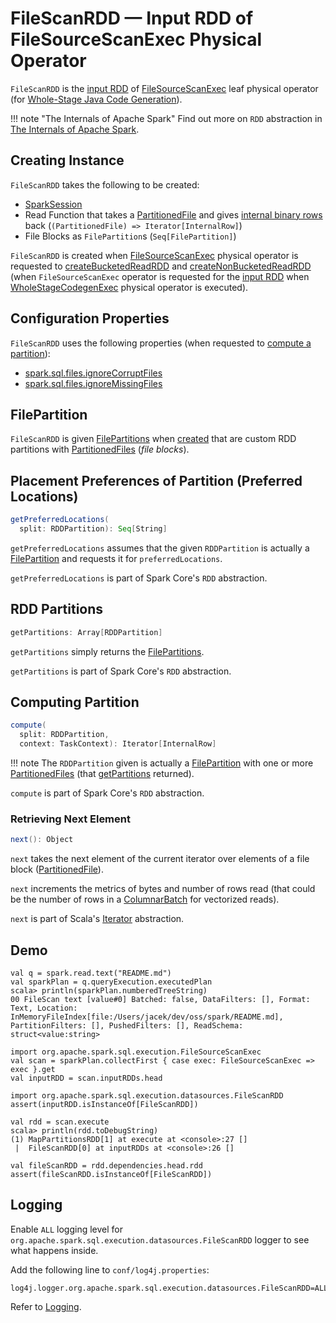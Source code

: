 # FileScanRDD &mdash; Input RDD of FileSourceScanExec Physical Operator

`FileScanRDD` is the [input RDD](../physical-operators/FileSourceScanExec.md#inputRDD) of [FileSourceScanExec](../physical-operators/FileSourceScanExec.md) leaf physical operator (for [Whole-Stage Java Code Generation](../spark-sql-whole-stage-codegen.md)).

!!! note "The Internals of Apache Spark"
    Find out more on `RDD` abstraction in [The Internals of Apache Spark](https://books.japila.pl/apache-spark-internals/apache-spark-internals/rdd/RDD.html).

## Creating Instance

`FileScanRDD` takes the following to be created:

* <span id="sparkSession"> [SparkSession](../SparkSession.md)
* <span id="readFunction"> Read Function that takes a [PartitionedFile](../PartitionedFile.md) and gives [internal binary rows](../InternalRow.md) back (`(PartitionedFile) => Iterator[InternalRow]`)
* <span id="filePartitions"> File Blocks as `FilePartition`s (`Seq[FilePartition]`)

`FileScanRDD` is created when [FileSourceScanExec](../physical-operators/FileSourceScanExec.md) physical operator is requested to [createBucketedReadRDD](../physical-operators/FileSourceScanExec.md#createBucketedReadRDD) and [createNonBucketedReadRDD](../physical-operators/FileSourceScanExec.md#createNonBucketedReadRDD) (when `FileSourceScanExec` operator is requested for the [input RDD](../physical-operators/FileSourceScanExec.md#inputRDD) when [WholeStageCodegenExec](../physical-operators/WholeStageCodegenExec.md) physical operator is executed).

## Configuration Properties

`FileScanRDD` uses the following properties (when requested to [compute a partition](#compute)):

* <span id="ignoreCorruptFiles"> [spark.sql.files.ignoreCorruptFiles](../configuration-properties.md#spark.sql.files.ignoreCorruptFiles)
* <span id="ignoreMissingFiles"> [spark.sql.files.ignoreMissingFiles](../configuration-properties.md#spark.sql.files.ignoreMissingFiles)

## <span id="FilePartition"><span id="files"><span id="index"> FilePartition

`FileScanRDD` is given [FilePartitions](#filePartitions) when [created](#creating-instance) that are custom RDD partitions with [PartitionedFiles](../PartitionedFile.md) (_file blocks_).

## <span id="getPreferredLocations"> Placement Preferences of Partition (Preferred Locations)

```scala
getPreferredLocations(
  split: RDDPartition): Seq[String]
```

`getPreferredLocations` assumes that the given `RDDPartition` is actually a [FilePartition](#FilePartition) and requests it for `preferredLocations`.

`getPreferredLocations` is part of Spark Core's `RDD` abstraction.

## <span id="getPartitions"> RDD Partitions

```scala
getPartitions: Array[RDDPartition]
```

`getPartitions` simply returns the [FilePartitions](#filePartitions).

`getPartitions` is part of Spark Core's `RDD` abstraction.

## <span id="compute"> Computing Partition

```scala
compute(
  split: RDDPartition,
  context: TaskContext): Iterator[InternalRow]
```

!!! note
    The `RDDPartition` given is actually a [FilePartition](#FilePartition) with one or more [PartitionedFiles](../PartitionedFile.md) (that [getPartitions](#getPartitions) returned).

`compute` is part of Spark Core's `RDD` abstraction.

### <span id="compute-next"> Retrieving Next Element

```scala
next(): Object
```

`next` takes the next element of the current iterator over elements of a file block ([PartitionedFile](../PartitionedFile.md)).

`next` increments the metrics of bytes and number of rows read (that could be the number of rows in a [ColumnarBatch](../ColumnarBatch.md) for vectorized reads).

`next` is part of Scala's [Iterator](https://www.scala-lang.org/api/2.12.x/scala/collection/Iterator.html#next) abstraction.

## Demo

```text
val q = spark.read.text("README.md")
val sparkPlan = q.queryExecution.executedPlan
scala> println(sparkPlan.numberedTreeString)
00 FileScan text [value#0] Batched: false, DataFilters: [], Format: Text, Location: InMemoryFileIndex[file:/Users/jacek/dev/oss/spark/README.md], PartitionFilters: [], PushedFilters: [], ReadSchema: struct<value:string>

import org.apache.spark.sql.execution.FileSourceScanExec
val scan = sparkPlan.collectFirst { case exec: FileSourceScanExec => exec }.get
val inputRDD = scan.inputRDDs.head

import org.apache.spark.sql.execution.datasources.FileScanRDD
assert(inputRDD.isInstanceOf[FileScanRDD])

val rdd = scan.execute
scala> println(rdd.toDebugString)
(1) MapPartitionsRDD[1] at execute at <console>:27 []
 |  FileScanRDD[0] at inputRDDs at <console>:26 []

val fileScanRDD = rdd.dependencies.head.rdd
assert(fileScanRDD.isInstanceOf[FileScanRDD])
```

## Logging

Enable `ALL` logging level for `org.apache.spark.sql.execution.datasources.FileScanRDD` logger to see what happens inside.

Add the following line to `conf/log4j.properties`:

```text
log4j.logger.org.apache.spark.sql.execution.datasources.FileScanRDD=ALL
```

Refer to [Logging](../spark-logging.md).
